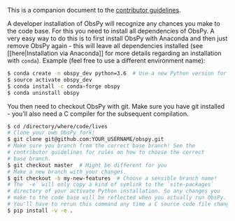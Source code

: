 This is a companion document to the [contributor guidelines](https://github.com/obspy/obspy/blob/master/CONTRIBUTING.md).

A developer installation of ObsPy will recognize any chances you make to the code base. For this you need to install all dependencies of ObsPy. A very easy way to do this is to first install ObsPy with Anaconda and then just remove ObsPy again - this will leave all dependencies installed (see [[here|Installation via Anaconda]] for more details regarding an installation with `conda`). Example (feel free to use a different environment name):

```bash
$ conda create -n obspy_dev python=3.6  # Use a new Python version for development!
$ source activate obspy_dev
$ conda install -c conda-forge obspy
$ conda uninstall obspy
```

You then need to checkout ObsPy with git. Make sure you have git installed - you'll also need a C compiler for the subsequent compilation.

```bash
$ cd /directory/where/code/lives
# Clone your own ObsPy fork!
$ git clone git@github.com:YOUR_USERNAME/obspy.git
# Make sure you branch from the correct base branch! See the
# contributor guidelines for rules on how to choose the correct
# base branch.
$ git checkout master  # Might be different for you
# Make a new branch with your changes.
$ git checkout -b my-new-features  # Choose a sensible branch name!
# The `-e` will only copy a kind of symlink to the `site-packages`
# directory of your activate Python installation. So any changes you
# make to the code base will be reflected when you actually run ObsPy.
# You'll have to rerun this command any time a C source code file changed.
$ pip install -v -e .
```